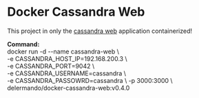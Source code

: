 # Docker Cassandra Web
This project in only the  [cassandra web](https://www.google.com) application containerized!

**Command:**  
   docker run -d --name cassandra-web \  
  -e CASSANDRA_HOST_IP=192.168.200.3 \   
  -e CASSANDRA_PORT=9042 \  
  -e CASSANDRA_USERNAME=cassandra \  
  -e CASSANDRA_PASSOWRD=cassandra \ 
  -p 3000:3000 \  
  delermando/docker-cassandra-web:v0.4.0
 
